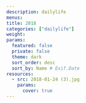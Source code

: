```yaml
---
description: dailylife
menus: 
title: 2018
categories: ["dailylife"]
weight: 
params:
  featured: false
  private: false
  theme: dark
  sort_order: desc
  sort_by: Name # Exif.Date
resources:
  - src: 2018-01-24 (3).jpg
    params:
      cover: true
---
```


